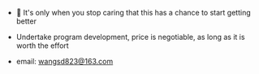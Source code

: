 - 🌱 It's only when you stop caring that this has a chance to start getting better
  
- Undertake program development, price is negotiable, as long as it is worth the effort
- email: wangsd823@163.com

